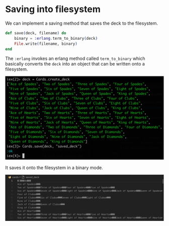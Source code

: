 # Saving into filesystem

We can implement a saving method that saves the deck to the filesystem. 

```elixir
def save(deck, filename) do
    binary = :erlang.term_to_binary(deck)
    File.write(filename, binary)
end
```

The `:erlang` invokes an erlang method called `term_to_binary` which basically converts the `deck` into an object that can be written onto a filesystem.

![](../images/2018-12-27-15-49-45.png)

It saves it onto the filesystem in a binary mode.

![](../images/2018-12-27-15-50-57.png)
